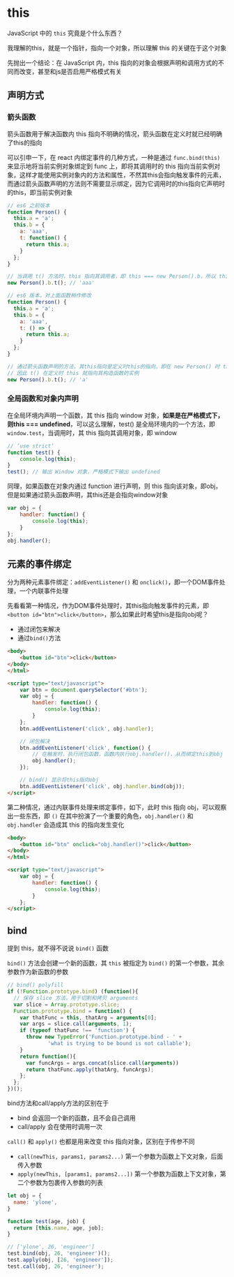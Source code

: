 # this

JavaScript 中的 `this` 究竟是个什么东西？

我理解的this，就是一个指针，指向一个对象，所以理解 this 的关键在于这个对象

先抛出一个结论：在 JavaScript 内，this 指向的对象会根据声明和调用方式的不同而改变，甚至和js是否启用严格模式有关


## 声明方式

### 箭头函数

箭头函数用于解决函数内 this 指向不明确的情况，箭头函数在定义时就已经明确了this的指向

可以引申一下，在 react 内绑定事件的几种方式，一种是通过 `func.bind(this)` 来显示地将当前实例对象绑定到 func 上，即将其调用时的 this 指向当前实例对象，这样才能使用实例对象内的方法和属性，不然其this会指向触发事件的元素，而通过箭头函数声明的方法则不需要显示绑定，因为它调用时的this指向它声明时的this，即当前实例对象

```js
// es6 之前版本
function Person() {
  this.a = 'a';
  this.b = {
    a: 'aaa',
    t: function() {
      return this.a;
    }
  };
}

// 当调用 t() 方法时，this 指向其调用者，即 this === new Person().b，所以 this.a === 'aaa'
new Person().b.t(); // 'aaa'

// es6 版本，对上面函数稍作修改
function Person() {
  this.a = 'a';
  this.b = {
    a: 'aaa',
    t: () => {
      return this.a;
    }
  };
}

// 通过箭头函数声明的方法，其this指向是定义时this的指向，即在 new Person() 时 this 指向该 Person 的实例对象
// 因此 t() 在定义时 this 就指向其构造函数的实例
new Person().b.t(); // 'a'
```

### 全局函数和对象内声明

在全局环境内声明一个函数，其 this 指向 window 对象，**如果是在严格模式下，则this === undefined**，可以这么理解，test() 是全局环境内的一个方法，即 `window.test`，当调用时，其 this 指向其调用对象，即 window

```js
// ’use strict‘
function test() {
	console.log(this);
}
test(); // 输出 Window 对象，严格模式下输出 undefined
```

同理，如果函数在对象内通过 function 进行声明，则 this 指向该对象，即obj，但是如果通过箭头函数声明，其this还是会指向window对象

```js
var obj = {
	handler: function() {
		console.log(this);
	}
};
obj.handler();
```

## 元素的事件绑定

分为两种元素事件绑定：`addEventListener()` 和 `onclick()`，即一个DOM事件处理，一个内联事件处理

先看看第一种情况，作为DOM事件处理时，其this指向触发事件的元素，即 `<button id="btn">click</button>`，那么如果此时希望this是指向obj呢？

- 通过闭包来解决
- 通过`bind()`方法

```html
<body>
	<button id="btn">click</button>
</body>
</html>

<script type="text/javascript">
	var btn = document.querySelector('#btn');
	var obj = {
		handler: function() {
			console.log(this);
		}
	};
	btn.addEventListener('click', obj.handler);

	// 闭包解决
	btn.addEventListener('click', function() {
		// 在触发时，执行闭包函数，函数内执行obj.handler()，从而绑定this到obj
		obj.handler();
	});

	// bind() 显示将this指向obj
	btn.addEventListener('click', obj.handler.bind(obj));
</script>
```

第二种情况，通过内联事件处理来绑定事件，如下，此时 this 指向 obj，可以观察出一些东西，即 `()` 在其中扮演了一个重要的角色，`obj.handler()` 和 `obj.handler` 会造成其 this 的指向发生变化

```html
<body>
	<button id="btn" onclick="obj.handler()">click</button>
</body>
</html>

<script type="text/javascript">
	var obj = {
		handler: function() {
			console.log(this);
		}
	};
</script>
```


## bind

提到 this，就不得不说说 `bind()` 函数

`bind()` 方法会创建一个新的函数，其 `this` 被指定为 `bind()` 的第一个参数，其余参数作为新函数的参数

```js
// bind() polyfill
if (!Function.prototype.bind) (function(){
  // 保存 slice 方法，用于切割和拷贝 arguments
  var slice = Array.prototype.slice;
  Function.prototype.bind = function() {
    var thatFunc = this, thatArg = arguments[0];
    var args = slice.call(arguments, 1);
    if (typeof thatFunc !== 'function') {
      throw new TypeError('Function.prototype.bind - ' +
             'what is trying to be bound is not callable');
    }
    return function(){
      var funcArgs = args.concat(slice.call(arguments))
      return thatFunc.apply(thatArg, funcArgs);
    };
  };
})();
```

bind方法和call/apply方法的区别在于

- bind 会返回一个新的函数，且不会自己调用
- call/apply 会在使用时调用一次

`call()` 和 `apply()` 也都是用来改变 this 指向对象，区别在于传参不同

- `call(newThis, params1, params2...)` 第一个参数为函数上下文对象，后面传入参数
- `apply(newThis, [params1, params2...])` 第一个参数为函数上下文对象，第二个参数为包裹传入参数的列表

```js
let obj = {
  name: 'ylone',
}

function test(age, job) {
  return [this.name, age, job];
}

// ['ylone', 26, 'engineer']
test.bind(obj, 26, 'engineer')();
test.apply(obj, [26, 'engineer']);
test.call(obj, 26, 'engineer');
```



